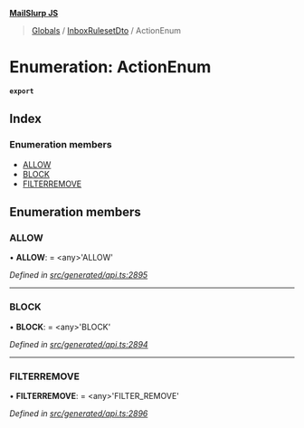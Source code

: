 **[MailSlurp JS](../README.md)**

> [Globals](../README.md) / [InboxRulesetDto](../modules/inboxrulesetdto.md) / ActionEnum

# Enumeration: ActionEnum

**`export`** 

## Index

### Enumeration members

* [ALLOW](inboxrulesetdto.actionenum.md#allow)
* [BLOCK](inboxrulesetdto.actionenum.md#block)
* [FILTERREMOVE](inboxrulesetdto.actionenum.md#filterremove)

## Enumeration members

### ALLOW

•  **ALLOW**:  = \<any>'ALLOW'

*Defined in [src/generated/api.ts:2895](https://github.com/mailslurp/mailslurp-client/blob/37bf78e/src/generated/api.ts#L2895)*

___

### BLOCK

•  **BLOCK**:  = \<any>'BLOCK'

*Defined in [src/generated/api.ts:2894](https://github.com/mailslurp/mailslurp-client/blob/37bf78e/src/generated/api.ts#L2894)*

___

### FILTERREMOVE

•  **FILTERREMOVE**:  = \<any>'FILTER\_REMOVE'

*Defined in [src/generated/api.ts:2896](https://github.com/mailslurp/mailslurp-client/blob/37bf78e/src/generated/api.ts#L2896)*
